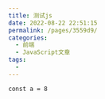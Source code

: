 ```yaml
---
title: 测试js
date: 2022-08-22 22:51:15
permalink: /pages/3559d9/
categories:
  - 前端
  - JavaScript文章
tags:
  - 
---
```

```
const a = 8
```
